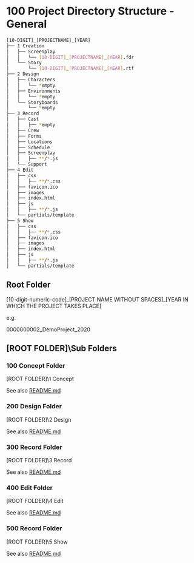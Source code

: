 
# 100 Project Directory Structure - General

```bash
[10-DIGIT]_[PROJECTNAME]_[YEAR]
├── 1 Creation
│   ├── Screenplay
│   │   └── [10-DIGIT]_[PROJECTNAME]_[YEAR].fdr
│   └── Story
│       └── [10-DIGIT]_[PROJECTNAME]_[YEAR].rtf
├── 2 Design
│   ├── Characters
│   │   └── *empty
│   ├── Environments
│   │   └── *empty
│   └── Storyboards
│       └── *empty
├── 3 Record
│   ├── Cast
│   │   ├── *empty
│   ├── Crew
│   ├── Forms
│   ├── Locations
│   ├── Schedule
│   ├── Screenplay
│   │   ├── **/*.js
│   └── Support
├── 4 Edit
│   ├── css
│   │   ├── **/*.css
│   ├── favicon.ico
│   ├── images
│   ├── index.html
│   ├── js
│   │   ├── **/*.js
│   └── partials/template
├── 5 Show
│   ├── css
│   │   ├── **/*.css
│   ├── favicon.ico
│   ├── images
│   ├── index.html
│   ├── js
│   │   ├── **/*.js
│   └── partials/template
```

## Root Folder

\[10-digit-numeric-code\]\_\[PROJECT NAME WITHOUT SPACES\]\_\[YEAR IN WHICH THE PROJECT TAKES PLACE\]

e.g.

0000000002_DemoProject_2020

## \[ROOT FOLDER\]\Sub Folders

### 100 Concept Folder

\[ROOT FOLDER\]\1 Concept

See also [README.md](./100/README.md)

### 200 Design Folder

\[ROOT FOLDER\]\2 Design

See also [README.md](./200/README.md)

### 300 Record Folder

\[ROOT FOLDER\]\3 Record

See also [README.md](./300/README.md)

### 400 Edit Folder

\[ROOT FOLDER\]\4 Edit

See also [README.md](./400/README.md)

### 500 Record Folder

\[ROOT FOLDER\]\5 Show

See also [README.md](./500/README.md)
